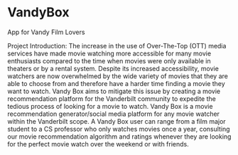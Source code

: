 # VandyBox
App for Vandy Film Lovers

Project Introduction: 
The increase in the use of Over-The-Top (OTT) media services have made movie watching more accessible for many movie enthusiasts compared to the time when movies were only available in theaters or by a rental system. Despite its increased accessibility, movie watchers are now overwhelmed by the wide variety of movies that they are able to choose from and therefore have a harder time finding a movie they want to watch. Vandy Box aims to mitigate this issue by creating a movie recommendation platform for the Vanderbilt community to expedite the tedious process of looking for a movie to watch.
Vandy Box is a movie recommendation generator/social media platform for any movie watcher within the Vanderbilt scope. A Vandy Box user can range from a film major student to a CS professor who only watches movies once a year, consulting our movie recommendation algorithm and ratings whenever they are looking for the perfect movie watch over the weekend or with friends.

